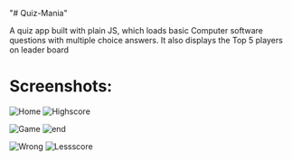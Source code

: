 "# Quiz-Mania" 

A quiz app built with plain JS, which loads basic Computer software questions with multiple choice answers. It also displays the Top 5 players on leader board
<h1> Screenshots: </h1>


![Home](https://user-images.githubusercontent.com/40733044/88418141-b928c480-ce00-11ea-9c6c-e36dd390be06.png)
![Highscore](https://user-images.githubusercontent.com/40733044/88418140-b928c480-ce00-11ea-99fe-74dcee8e1678.png)

![Game](https://user-images.githubusercontent.com/40733044/88418138-b8902e00-ce00-11ea-9a1d-73bf470b6a1b.png)
![end](https://user-images.githubusercontent.com/40733044/88418135-b75f0100-ce00-11ea-9519-7ed9a5b138ad.png)

![Wrong](https://user-images.githubusercontent.com/40733044/88418146-b9c15b00-ce00-11ea-948c-58c6eff32300.png)
![Lessscore](https://user-images.githubusercontent.com/40733044/88418143-b9c15b00-ce00-11ea-8ccd-d1f06b6e7e66.png)


